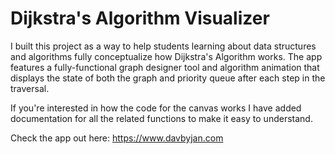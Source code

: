
# Dijkstra's Algorithm Visualizer

I built this project as a way to help students learning about data structures and algorithms fully conceptualize how Dijkstra's Algorithm works. The app features a fully-functional graph designer tool and algorithm animation that displays the state of both the graph and priority queue after each step in the traversal.

If you're interested in how the code for the canvas works I have added documentation for all the related functions to make it easy to understand.

Check the app out here: https://www.davbyjan.com
